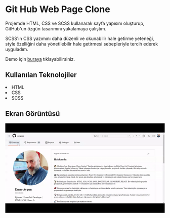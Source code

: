 <h1> Git Hub Web Page Clone </h1>

Projemde HTML, CSS ve SCSS kullanarak sayfa yapısını oluşturup, GitHub'un özgün tasarımını yakalamaya çalıştım.

SCSS'in CSS yazımını daha düzenli ve okunabilir hale getirme yeteneği, style özelliğini daha yönetilebilir hale getirmesi sebepleriyle tercih ederek uyguladım. 

Demo için [buraya](https://aaygunn.github.io/GitHubClone/) tıklayabilirsiniz.

<h2>Kullanılan Teknolojiler</h2>

<li>HTML</li>
<li>CSS</li>
<li>SCSS</li>

<h2>Ekran Görüntüsü</h2>

![](github.gif)
